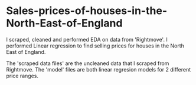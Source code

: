 # Sales-prices-of-houses-in-the-North-East-of-England
I scraped, cleaned and performed EDA on data from 'Rightmove'. I performed Linear regression to find selling prices for houses in the North East of England. 

The 'scraped data files' are the uncleaned data that I scraped from Rightmove.
The 'model' files are both linear regresion models for 2 different price ranges.
